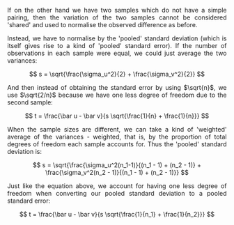 <div style="text-align: justify"> 
<p>If on the other hand we have two samples which do not have a simple pairing,
then the variation of the two samples cannot be considered 'shared' and used to
normalise the observed difference as before.</p>

<p>Instead, we have to normalise by the 'pooled' standard deviation (which is
itself gives rise to a kind of 'pooled' standard error). If the number of
observations in each sample were equal, we could just average the two
variances:</p>
</div>

$$ 
s = \sqrt{\frac{\sigma_u^2}{2} + \frac{\sigma_v^2}{2}}
$$

<div style="text-align: justify">
<p> And then instead of obtaining the standard error by using $\sqrt{n}$, we
use $\sqrt{2/n}$ because we have one less degree of freedom due to the second
sample:</p>
</div>

$$ 
t = \frac{\bar u - \bar v}{s \sqrt{\frac{1}{n} + \frac{1}{n}}}
$$

<div style="text-align: justify">
<p>When the sample sizes are different, we can take a kind of 'weighted'
average of the variances - weighted, that is, by the proportion of total
degrees of freedom each sample accounts for. Thus the 'pooled' standard
deviation is:</p>
</div>

$$ 
s = \sqrt{\frac{\sigma_u^2(n_1-1)}{(n_1 - 1) + (n_2 - 1)} + \frac{\sigma_v^2(n_2 - 1)}{(n_1 - 1) + (n_2 - 1)}}
$$

<div style="text-align: justify">
<p>Just like the equation above, we account for having one less degree of
freedom when converting our pooled standard deviation to a pooled standard
error:</p>
</div>

$$ 
t = \frac{\bar u - \bar v}{s \sqrt{\frac{1}{n_1} + \frac{1}{n_2}}}
$$

